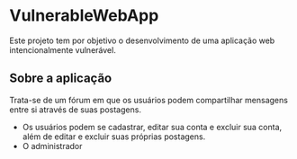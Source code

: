 # VulnerableWebApp
Este projeto tem por objetivo o desenvolvimento de uma aplicação web intencionalmente vulnerável.
## Sobre a aplicação
Trata-se de um fórum em que os usuários podem compartilhar mensagens entre si através de suas postagens.
<ul>
  <li>Os usuários podem se cadastrar, editar sua conta e excluir sua conta, além de editar e excluir suas próprias postagens.</li>
  <li>O administrador 
</ul>
